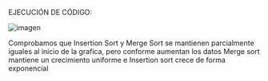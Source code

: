 EJECUCIÓN DE CÓDIGO:

![imagen](https://github.com/SebastianZamalloa/EDA_THEO_2023B/assets/104155286/fcea3e98-dd6e-4760-9080-a8aa72972cd9)

Comprobamos que Insertion Sort y Merge Sort se mantienen parcialmente iguales al inicio de la grafica, pero conforme aumentan los datos Merge sort mantiene un crecimiento uniforme e Insertion sort crece de forma exponencial
